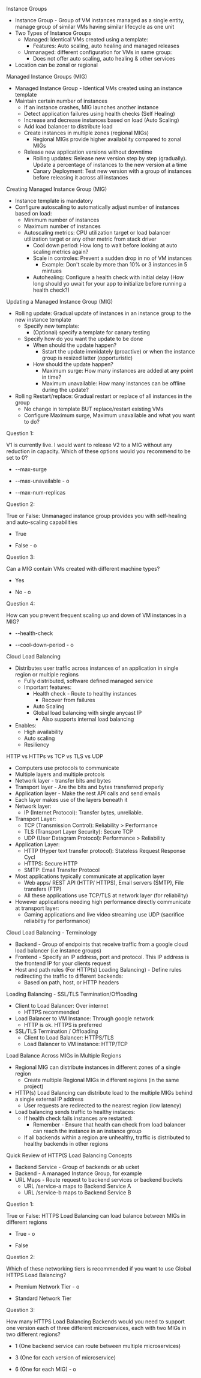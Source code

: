 Instance Groups
- Instance Group - Group of VM instances managed as a single entity, manage group of similar VMs having similar lifecycle as one unit
- Two Types of Instance Groups
	- Managed: Identical VMs created using a template:
		- Features: Auto scaling, auto healing and managed releases
	- Unmanaged: different configuration for VMs in same group:
		- Does not offer auto scaling, auto healing & other services
- Location can be zonal or regional

Managed Instance Groups (MIG)
- Managed Instance Group  - Identical VMs created using an instance template
- Maintain certain number of instances
	- If an instance crashes, MIG launches another instance
	-  Detect application failures using health checks (Self Healing)
	- Increase and decrease instances based on load (Auto Scaling)
	- Add load balancer to distribute load
	- Create instances in multiple zones (regional MIGs)
		- Regional MIGs provide higher availability compared to zonal MIGs
	- Release new application versions without downtime
		- Rolling updates: Release new version step by step (gradually). Update a percentage of instances to the new version at a time
		- Canary Deployment: Test new version with a group of instances before releasing it across all instances

Creating Managed Instance Group (MIG)
- Instance template is mandatory
- Configure autoscaling to automatically adjust number of instances based on load:
	- Minimum number of instances
	- Maximum number of instances
	- Autoscaling metrics: CPU utilization target or load balancer utilization target or any other metric from stack driver
		- Cool down period: How long to wait before looking at auto scaling metrics again?
		- Scale in controles: Prevent a sudden drop in no of VM instances
			- Example: Don't scale by more than 10% or 3 instances in 5 mintues
		- Autohealing: Configure a health check with initial delay (How long should yo uwait for your app to initialize before running a health check?)
		  
Updating a Managed Instance Group (MIG)
- Rolling update: Gradual update of instances in an instance group to the new instance template
	- Specify new template:
		- (Optional) specify a template for canary testing
	- Specify how do you want the update to be done
		- When should the update happen?
			- Sstart the update immidately (proactive) or when the instance group is resized latter (opporturistic)
		- How should the update happen?
			- Maximum surge: How many instances are added at any point in time?
			- Maximum unavailable: How many instances can be offline during the update?
- Rolling Restart/replace: Gradual restart or replace of all instances in the group
	- No change in template BUT replace/restart existing VMs
	- Configure Maximum surge, Maximum unavailable and what you want to do?
	  
	  
Question 1:

V1 is currently live. I would want to release V2 to a MIG without any reduction in capacity. Which of these options would you recommend to be set to 0?

- --max-surge  
    
- --max-unavailable - o
    
- --max-num-replicas 

Question 2:

True or False: Unmanaged instance group provides you with self-healing and auto-scaling capabilities

- True
    
- False - o

Question 3:

Can a MIG contain VMs created with different machine types?

- Yes
    
- No - o

Question 4:

How can you prevent frequent scaling up and down of VM instances in a MIG?

- --health-check
    
- --cool-down-period - o

Cloud Load Balancing
- Distributes user traffic across instances of an application in single region or multiple regions
	- Fully distributed, software defined managed service
	-  Important features: 
		- Health check - Route to healthy instances
			- Recover from failures
		- Auto Scaling
		- Global load balancing with single anycast IP
			- Also supports internal load balancing
- Enables:
	- High availability
	- Auto scaling
	- Resiliency

HTTP vs HTTPs vs TCP vs TLS  vs UDP
- Computers use protocols to communicate
- Multiple layers and multiple protcols
- Network layer - transfer bits and bytes
- Transport layer - Are the bits and bytes transferred properly
- Application layer - Make the rest API calls and send emails
- Each layer makes use of the layers beneath it
- Network layer:
	- IP (Internet Protocol): Transfer bytes, unreliable.
- Transport Layer:
	- TCP (Transmission Control): Reliability > Performance
	- TLS (Transport Layer Security): Secure TCP
	- UDP (User Datagram Protocol): Performance > Reliability
- Application Layer:
	- HTTP (Hyper text transfer protocol): Stateless Request Response Cycl
	- HTTPS: Secure HTTP
	- SMTP: Email Transfer Protocol
- Most applications typically communicate at application layer
	- Web apps/ REST API (HTTP/ HTTPS), Email servers (SMTP), File transfers (FTP)
	- All these applications use TCP/TLS at network layer (for reliability)
- However applications needing high performance directly communicate at transport layer:
	- Gaming applications and live video streaming use UDP (sacrifice reliabiltiy for performance)

Cloud Load Balancing - Terminology
- Backend - Group of endpoints that receive traffic from a google cloud load balancer (i.e instance groups)
- Frontend - Specify an IP address, port and protocol. This IP address is the frontend IP for your clients request
- Host and path rules (For HTTP(s) Loading Balancing) - Define rules redirecting the traffic to different backends: 
	- Based on path, host, or HTTP headers

Loading Balancing - SSL/TLS Termination/Offloading
- Client to Load Balancer: Over internet
	- HTTPS recommended
- Load Balancer to VM Instance: Through google network
	- HTTP is ok. HTTPS is preferred
- SSL/TLS Termination / Offloading
	- Client to Load Balancer: HTTPS/TLS
	- Load Balancer to VM instance: HTTP/TCP

Load Balance Across MIGs in Multiple Regions
- Regional MIG can distribute instances in different zones of a single region
	- Create multiple Regional MIGs in different regions (in the same project)
- HTTP(s) Load Balancing can distribute load to the multiple MIGs behind a single external IP address
	- User requests are redirected to the nearest region (low latency)
- Load balancing sends traffic to healthy instaces:
	- If health check fails instances are restarted:
		- Remember - Ensure that health can check from load balancer can reach the instance in an instance group
	- If all backends within a region are unhealthy, traffic is distributed to healthy backends in other regions

Quick Review of HTTP(S Load Balancing Concepts
-  Backend Service - Group of backends or ab ucket
- Backend - A managed Instance Group, for example
- URL Maps - Route request to backend services or backend buckets
	- URL /service-a maps to Backend Service A
	- URL /service-b maps to Backend Service B

Question 1:

True or False: HTTPS Load Balancing can load balance between MIGs in different regions

- True - o
    
- False

Question 2:

Which of these networking tiers is recommended if you want to use Global HTTPS Load Balancing?

- Premium Network Tier - o
    
- Standard Network Tier
  
Question 3:

How many HTTPS Load Balancing Backends would you need to support one version each of three different microservices, each with two MIGs in two different regions?

- 1 (One backend service can route between multiple microservices)
    
- 3 (One for each version of microservice)
    
- 6 (One for each MIG) - o